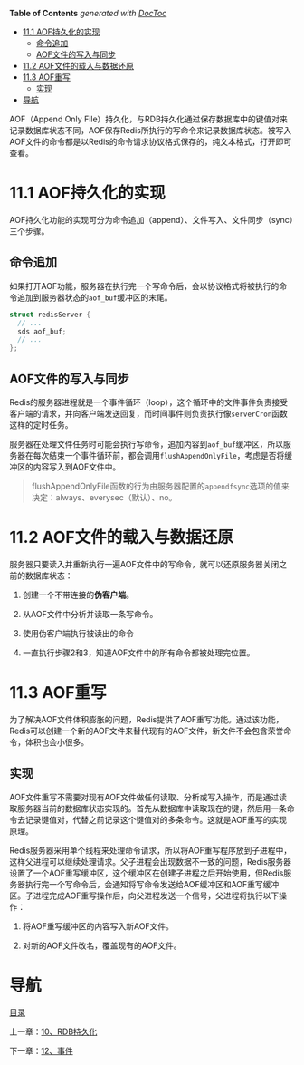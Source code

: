 <!-- START doctoc generated TOC please keep comment here to allow auto update -->
<!-- DON'T EDIT THIS SECTION, INSTEAD RE-RUN doctoc TO UPDATE -->
**Table of Contents**  *generated with [DocToc](https://github.com/thlorenz/doctoc)*

- [11.1 AOF持久化的实现](#111-aof%E6%8C%81%E4%B9%85%E5%8C%96%E7%9A%84%E5%AE%9E%E7%8E%B0)
  - [命令追加](#%E5%91%BD%E4%BB%A4%E8%BF%BD%E5%8A%A0)
  - [AOF文件的写入与同步](#aof%E6%96%87%E4%BB%B6%E7%9A%84%E5%86%99%E5%85%A5%E4%B8%8E%E5%90%8C%E6%AD%A5)
- [11.2 AOF文件的载入与数据还原](#112-aof%E6%96%87%E4%BB%B6%E7%9A%84%E8%BD%BD%E5%85%A5%E4%B8%8E%E6%95%B0%E6%8D%AE%E8%BF%98%E5%8E%9F)
- [11.3 AOF重写](#113-aof%E9%87%8D%E5%86%99)
  - [实现](#%E5%AE%9E%E7%8E%B0)
- [导航](#%E5%AF%BC%E8%88%AA)

<!-- END doctoc generated TOC please keep comment here to allow auto update -->

AOF（Append Only File）持久化，与RDB持久化通过保存数据库中的键值对来记录数据库状态不同，AOF保存Redis所执行的写命令来记录数据库状态。被写入AOF文件的命令都是以Redis的命令请求协议格式保存的，纯文本格式，打开即可查看。

# 11.1 AOF持久化的实现

AOF持久化功能的实现可分为命令追加（append）、文件写入、文件同步（sync）三个步骤。

## 命令追加

如果打开AOF功能，服务器在执行完一个写命令后，会以协议格式将被执行的命令追加到服务器状态的`aof_buf`缓冲区的末尾。

```c
struct redisServer {
  // ...
  sds aof_buf;
  // ...
};
```

## AOF文件的写入与同步

Redis的服务器进程就是一个事件循环（loop），这个循环中的文件事件负责接受客户端的请求，并向客户端发送回复，而时间事件则负责执行像`serverCron`函数这样的定时任务。

服务器在处理文件任务时可能会执行写命令，追加内容到`aof_buf`缓冲区，所以服务器在每次结束一个事件循环前，都会调用`flushAppendOnlyFile`，考虑是否将缓冲区的内容写入到AOF文件中。

> flushAppendOnlyFile函数的行为由服务器配置的`appendfsync`选项的值来决定：always、everysec（默认）、no。

# 11.2 AOF文件的载入与数据还原

服务器只要读入并重新执行一遍AOF文件中的写命令，就可以还原服务器关闭之前的数据库状态：

1. 创建一个不带连接的**伪客户端**。

2. 从AOF文件中分析并读取一条写命令。

3. 使用伪客户端执行被读出的命令

4. 一直执行步骤2和3，知道AOF文件中的所有命令都被处理完位置。

# 11.3 AOF重写

为了解决AOF文件体积膨胀的问题，Redis提供了AOF重写功能。通过该功能，Redis可以创建一个新的AOF文件来替代现有的AOF文件，新文件不会包含荣誉命令，体积也会小很多。

## 实现

AOF文件重写不需要对现有AOF文件做任何读取、分析或写入操作，而是通过读取服务器当前的数据库状态实现的。首先从数据库中读取现在的键，然后用一条命令去记录键值对，代替之前记录这个键值对的多条命令。这就是AOF重写的实现原理。

Redis服务器采用单个线程来处理命令请求，所以将AOF重写程序放到子进程中，这样父进程可以继续处理请求。父子进程会出现数据不一致的问题，Redis服务器设置了一个AOF重写缓冲区，这个缓冲区在创建子进程之后开始使用，但Redis服务器执行完一个写命令后，会通知将写命令发送给AOF缓冲区和AOF重写缓冲区。子进程完成AOF重写操作后，向父进程发送一个信号，父进程将执行以下操作：

1. 将AOF重写缓冲区的内容写入新AOF文件。

2. 对新的AOF文件改名，覆盖现有的AOF文件。

# 导航

[目录](README.md)

上一章：[10、RDB持久化](10、RDB持久化.md)

下一章：[12、事件](12、事件.md)
